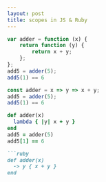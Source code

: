 ```yaml
---
layout: post
title: scopes in JS & Ruby
---
```



```javascript
var adder = function (x) {
    return function (y) {
        return x + y;
    };
};
add5 = adder(5);
add5(1) == 6
```

```js
const adder = x => y => x + y;
add5 = adder(5);
add5(1) == 6
```



```ruby
def adder(x)
  lambda { |y| x + y }
end
add5 = adder(5)
add5[1] == 6

```ruby
def adder(x)
  -> y { x + y }
end
```

